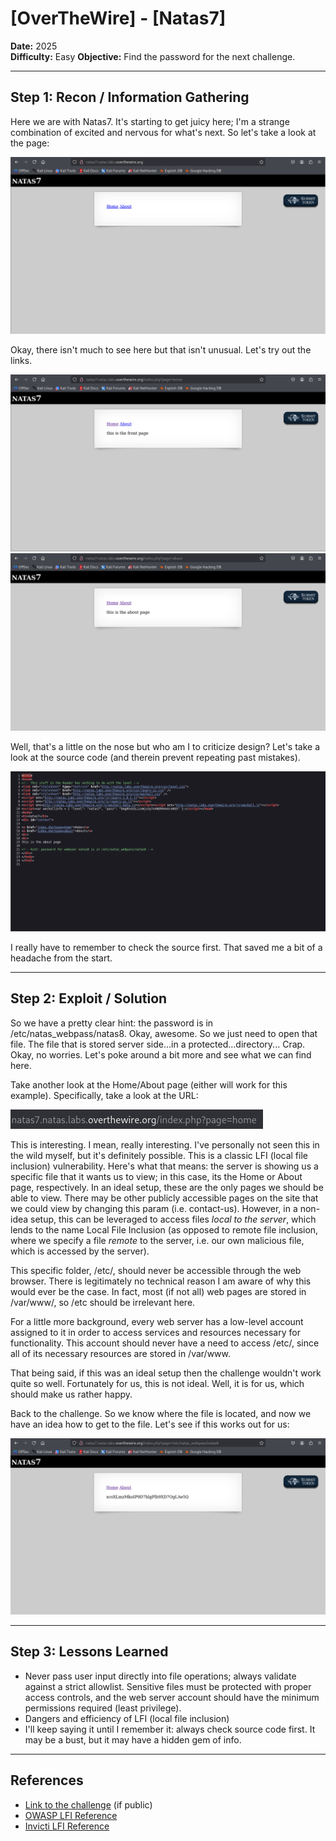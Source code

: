 # [OverTheWire] - [Natas7]

**Date:** 2025  
**Difficulty:** Easy
**Objective:** Find the password for the next challenge.

---

## Step 1: Recon / Information Gathering
Here we are with Natas7. It's starting to get juicy here; I'm a strange combination of excited and nervous for what's next. So let's take a look at the page:

![Screenshot of challenge text](/Assets/natas7.png)

Okay, there isn't much to see here but that isn't unusual. Let's try out the links.

![Screenshot of challenge text](/Assets/natas7_home.png)
![Screenshot of challenge text](/Assets/natas7_about.png)

Well, that's a little on the nose but who am I to criticize design? Let's take a look at the source code (and therein prevent repeating past mistakes). 

![Screenshot of challenge text](/Assets/natas7_source.png)

I really have to remember to check the source first. That saved me a bit of a headache from the start.

---

## Step 2: Exploit / Solution

So we have a pretty clear hint: the password is in /etc/natas_webpass/natas8. Okay, awesome. So we just need to open that file. The file that is stored server side...in a protected...directory... Crap. Okay, no worries. Let's poke around a bit more and see what we can find here. 

Take another look at the Home/About page (either will work for this example). Specifically, take a look at the URL:

![Screenshot of challenge text](/Assets/natas7_url.png)

This is interesting. I mean, really interesting. I've personally not seen this in the wild myself, but it's definitely possible. This is a classic LFI (local file inclusion) vulnerability. Here's what that means: the server is showing us a specific file that it wants us to view; in this case, its the Home or About page, respectively. In an ideal setup, these are the only pages we should be able to view. There may be other publicly accessible pages on the site that we could view by changing this param (i.e. contact-us). However, in a non-idea setup, this can be leveraged to access files *local to the server*, which lends to the name Local File Inclusion (as opposed to remote file inclusion, where we specify a file *remote* to the server, i.e. our own malicious file, which is accessed by the server). 

This specific folder, /etc/, should never be accessible through the web browser. There is legitimately no technical reason I am aware of why this would ever be the case. In fact, most (if not all) web pages are stored in /var/www/, so /etc should be irrelevant here. 

For a little more background, every web server has a low-level account assigned to it in order to access services and resources necessary for functionality. This account should never have a need to access /etc/, since all of its necessary resources are stored in /var/www. 

That being said, if this was an ideal setup then the challenge wouldn't work quite so well. Fortunately for us, this is not ideal. Well, it is for us, which should make us rather happy.

Back to the challenge. So we know where the file is located, and now we have an idea how to get to the file. Let's see if this works out for us:

![Screenshot of challenge text](/Assets/natas7_solved.png)

---

## Step 3: Lessons Learned
- Never pass user input directly into file operations; always validate against a strict allowlist. Sensitive files must be protected with proper access controls, and the web server account should have the minimum permissions required (least privilege).  
- Dangers and efficiency of LFI (local file inclusion)  
- I'll keep saying it until I remember it: always check source code first. It may be a bust, but it may have a hidden gem of info.

---

## References
- [Link to the challenge](https://overthewire.org/wargames/natas/natas7.html) (if public)  
- [OWASP LFI Reference](https://owasp.org/www-project-web-security-testing-guide/v42/4-Web_Application_Security_Testing/07-Input_Validation_Testing/11.1-Testing_for_Local_File_Inclusion)
- [Invicti LFI Reference](https://www.invicti.com/learn/local-file-inclusion-lfi/)
